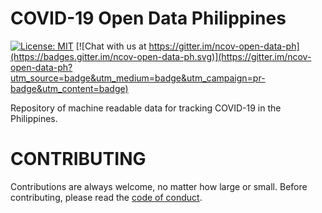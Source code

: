 # COVID-19 Open Data Philippines

[![License: MIT](https://img.shields.io/badge/License-MIT-blue.svg)](https://raw.githubusercontent.com/altcoder/ncov-open-data-ph/master/LICENSE)
[![Chat with us at https://gitter.im/ncov-open-data-ph](https://badges.gitter.im/ncov-open-data-ph.svg)](https://gitter.im/ncov-open-data-ph?utm_source=badge&utm_medium=badge&utm_campaign=pr-badge&utm_content=badge)

Repository of machine readable data for tracking COVID-19 in the Philippines.

# CONTRIBUTING

Contributions are always welcome, no matter how large or small. Before contributing,
please read the [code of conduct](.github/CODE_OF_CONDUCT.md).

